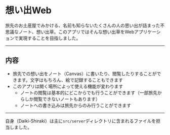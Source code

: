 # 想い出Web
旅先のお土産屋でみかける、名前も知らないたくさんの人の思い出が詰まった不思議なノート、想い出草。このアプリではそんな想い出草をWebアプリケーションで実現することを目指しました。

---
## 内容
- 旅先での想い出をノート（Canvas）に書いたり、閲覧したりすることができます。文字はもちろん、絵で記録することもできます
- このアプリは開く場所によって使える機能が変わります
    - ノートの閲覧は基本的にどこからでも行うことができます（一部旅先からしか閲覧できないノートもあります）
    - ノートへの書き込みは旅先からのみ行うことができます

---
自身（Daiki-Shiraki）は主に```src/server```ディレクトリに含まれるファイルを担当しました。
